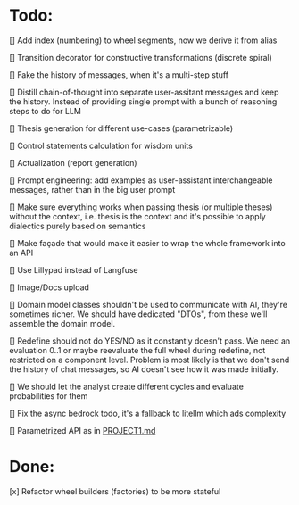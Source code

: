 # Todo:
[] Add index (numbering) to wheel segments, now we derive it from alias

[] Transition decorator for constructive transformations (discrete spiral)

[] Fake the history of messages, when it's a multi-step stuff

[] Distill chain-of-thought into separate user-assitant messages and keep the history. Instead of providing single prompt with a bunch of reasoning steps to do for LLM 

[] Thesis generation for different use-cases (parametrizable)

[] Control statements calculation for wisdom units

[] Actualization (report generation)

[] Prompt engineering: add examples as user-assistant interchangeable messages, rather than in the big user prompt

[] Make sure everything works when passing thesis (or multiple theses) without the context, i.e. thesis is the context and it's possible to apply dialectics purely based on semantics

[] Make façade that would make it easier to wrap the whole framework into an API

[] Use Lillypad instead of Langfuse

[] Image/Docs upload

[] Domain model classes shouldn't be used to communicate with AI, they're sometimes richer. We should have dedicated "DTOs", from these we'll assemble the domain model.

[] Redefine should not do YES/NO as it constantly doesn't pass. We need an evaluation 0..1 or maybe reevaluate the full wheel during redefine, not restricted on a component level. Problem is most likely is that we don't send the history of chat messages, so AI doesn't see how it was made initially.

[] We should let the analyst create different cycles and evaluate probabilities for them

[] Fix the async bedrock todo, it's a fallback to litellm which ads complexity

[] Parametrized API as in [PROJECT1.md](./PROJECT1.md)

# Done: 
[x] Refactor wheel builders (factories) to be more stateful
